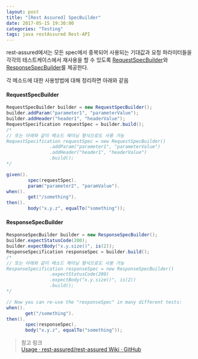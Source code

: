 ```yaml
---
layout: post
title: "[Rest Assured] SpecBuilder"
date: 2017-05-15 19:30:00
categories: "Testing"
tags: java restAssured Rest-API
---
```


rest-assured에서는 모든 spec에서 중복되어 사용되는 기대값과 요청 파라미터들을 각각의 테스트케이스에서 재사용을 할 수 있도록 [RequestSpecBuilder](http://static.javadoc.io/io.rest-assured/rest-assured/3.0.3/io/restassured/builder/RequestSpecBuilder.html)와 [ResponseSpecBuilder](http://static.javadoc.io/io.rest-assured/rest-assured/3.0.3/io/restassured/builder/ResponseSpecBuilder.html)를 제공한다.

각 메소드에 대한 사용방법에 대해 정리하면 아래와 같음

#### RequestSpecBuilder
```java
RequestSpecBuilder builder = new RequestSpecBuilder();
builder.addParam("parameter1", "parameterValue");
builder.addHeader("header1", "headerValue");
RequestSpecification requestSpec = builder.build();
/*
// 또는 아래와 같이 메소드 체이닝 형식으로도 사용 가능
RequestSpecification requestSpec = new RequestSpecBuilder()
				.addParam("parameter1", "parameterValue")
				.addHeader("header1", "headerValue")
				.build();
*/

given().
        spec(requestSpec).
        param("parameter2", "paramValue").
when().
        get("/something").
then().
        body("x.y.z", equalTo("something"));      
```

#### ResponseSpecBuilder
```java
ResponseSpecBuilder builder = new ResponseSpecBuilder();
builder.expectStatusCode(200);
builder.expectBody("x.y.size()", is(2));
ResponseSpecification responseSpec = builder.build();
/*
// 또는 아래와 같이 메소드 체이닝 형식으로도 사용 가능
ResponseSpecification responseSpec = new ResponseSpecBuilder()
				.expectStatusCode(200)
				.expectBody("x.y.size()", is(2))
				.build();
*/

// Now you can re-use the "responseSpec" in many different tests:
when().
       get("/something").
then().
       spec(responseSpec).
       body("x.y.z", equalTo("something"));
```


> 참고 링크  
> [Usage · rest-assured/rest-assured Wiki · GitHub](https://github.com/rest-assured/rest-assured/wiki/Usage#specification-re-use)  
